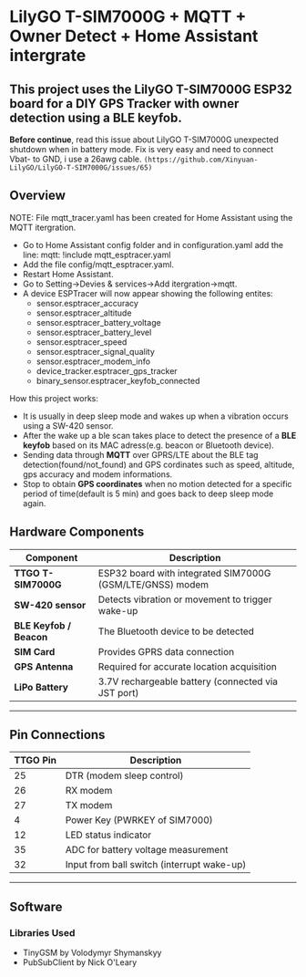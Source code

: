 # LilyGO T-SIM7000G + MQTT + Owner Detect + Home Assistant intergrate
## This project uses the LilyGO T-SIM7000G ESP32 board for a DIY GPS Tracker with owner detection using a BLE keyfob.

**Before continue**, read this issue about LilyGO T-SIM7000G unexpected shutdown when in battery mode.
Fix is very easy and need to connect Vbat- to GND, i use a 26awg cable.
`(https://github.com/Xinyuan-LilyGO/LilyGO-T-SIM7000G/issues/65)`

## Overview
NOTE: File mqtt_tracer.yaml has been created for Home Assistant using the MQTT itergration. 
- Go to Home Assistant config folder and in configuration.yaml add the line: mqtt: !include mqtt_esptracer.yaml
- Add the file config/mqtt_esptracer.yaml.
- Restart Home Assistant.
- Go to Setting->Devies & services->Add itergration->mqtt.
- A device ESPTracer will now appear showing the following entites: 
    - sensor.esptracer_accuracy
    - sensor.esptracer_altitude
    - sensor.esptracer_battery_voltage
    - sensor.esptracer_battery_level
    - sensor.esptracer_speed
    - sensor.esptracer_signal_quality
    - sensor.esptracer_modem_info
    - device_tracker.esptracer_gps_tracker
    - binary_sensor.esptracer_keyfob_connected

How this project works:
- It is usually in deep sleep mode and wakes up when a vibration occurs using a SW-420 sensor.
- After the wake up a ble scan takes place to detect the presence of a **BLE keyfob** based on its MAC adress(e.g. beacon or Bluetooth device).
- Sending data through **MQTT** over GPRS/LTE about the BLE tag detection(found/not_found) and GPS cordinates such as speed, altitude, gps accuracy and modem informations.
- Stop to obtain **GPS coordinates** when no motion detected for a specific period of time(default is 5 min) and goes back to deep sleep mode again.


## Hardware Components

| Component | Description |
|------------|-------------|
| **TTGO T-SIM7000G** | ESP32 board with integrated SIM7000G (GSM/LTE/GNSS) modem |
| **SW-420 sensor** | Detects vibration or movement to trigger wake-up |
| **BLE Keyfob / Beacon** | The Bluetooth device to be detected |
| **SIM Card** | Provides GPRS data connection |
| **GPS Antenna** | Required for accurate location acquisition |
| **LiPo Battery** | 3.7V rechargeable battery (connected via JST port) |

---

## Pin Connections

| TTGO Pin | Description |
|-----------|-------------|
| 25 | DTR (modem sleep control) |
| 26 | RX modem |
| 27 | TX modem |
| 4  | Power Key (PWRKEY of SIM7000) |
| 12 | LED status indicator |
| 35 | ADC for battery voltage measurement |
| 32 | Input from ball switch (interrupt wake-up) |

---

## Software

### Libraries Used

- TinyGSM by Volodymyr Shymanskyy
- PubSubClient by Nick O'Leary

